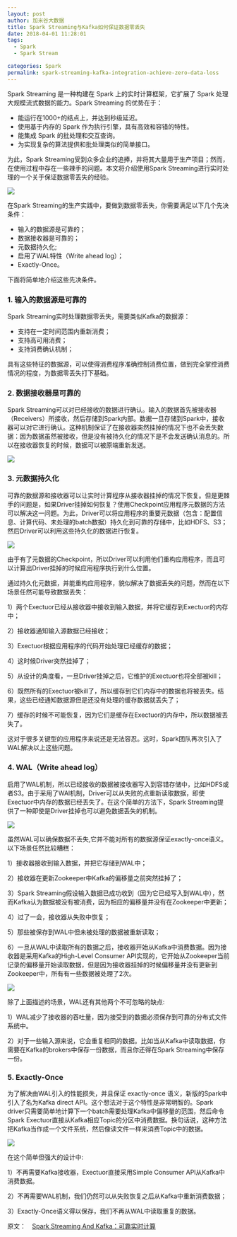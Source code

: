 ```yaml
---
layout: post
author: 加米谷大数据
title: Spark Streaming与Kafka如何保证数据零丢失
date: 2018-04-01 11:28:01
tags:
  - Spark
  - Spark Stream

categories: Spark
permalink: spark-streaming-kafka-integration-achieve-zero-data-loss
---
```


Spark Streaming 是一种构建在 Spark 上的实时计算框架，它扩展了 Spark 处理大规模流式数据的能力。Spark Streaming 的优势在于：
- 能运行在1000+的结点上，并达到秒级延迟。
- 使用基于内存的 Spark 作为执行引擎，具有高效和容错的特性。
- 能集成 Spark 的批处理和交互查询。
- 为实现复杂的算法提供和批处理类似的简单接口。

为此，Spark Streaming受到众多企业的追捧，并将其大量用于生产项目；然而，在使用过程中存在一些辣手的问题。本文将介绍使用Spark Streaming进行实时处理的一个关于保证数据零丢失的经验。

![](https://github.com/sjf0115/PubLearnNotes/blob/master/image/Spark/spark-streaming-kafka-integration-achieve-zero-data-loss-1.jpg?raw=true)

在Spark Streaming的生产实践中，要做到数据零丢失，你需要满足以下几个先决条件：
- 输入的数据源是可靠的；
- 数据接收器是可靠的；
- 元数据持久化;
- 启用了WAL特性（Write ahead log）；
- Exactly-Once。

下面将简单地介绍这些先决条件。

### 1. 输入的数据源是可靠的

Spark Streaming实时处理数据零丢失，需要类似Kafka的数据源：
- 支持在一定时间范围内重新消费；
- 支持高可用消费；
- 支持消费确认机制；

具有这些特征的数据源，可以使得消费程序准确控制消费位置，做到完全掌控消费情况的程度，为数据零丢失打下基础。

### 2. 数据接收器是可靠的

Spark Streaming可以对已经接收的数据进行确认。输入的数据首先被接收器（Receivers）所接收，然后存储到Spark内部。数据一旦存储到Spark中，接收器可以对它进行确认。这种机制保证了在接收器突然挂掉的情况下也不会丢失数据：因为数据虽然被接收，但是没有被持久化的情况下是不会发送确认消息的。所以在接收器恢复的时候，数据可以被原端重新发送。

![](https://github.com/sjf0115/PubLearnNotes/blob/master/image/Spark/spark-streaming-kafka-integration-achieve-zero-data-loss-2.jpg?raw=true)

### 3. 元数据持久化

可靠的数据源和接收器可以让实时计算程序从接收器挂掉的情况下恢复。但是更棘手的问题是，如果Driver挂掉如何恢复？使用Checkpoint应用程序元数据的方法可以解决这一问题。为此，Driver可以将应用程序的重要元数据（包含：配置信息、计算代码、未处理的batch数据）持久化到可靠的存储中，比如HDFS、S3；然后Driver可以利用这些持久化的数据进行恢复。

![](https://github.com/sjf0115/PubLearnNotes/blob/master/image/Spark/spark-streaming-kafka-integration-achieve-zero-data-loss-3.jpg?raw=true)

由于有了元数据的Checkpoint，所以Driver可以利用他们重构应用程序，而且可以计算出Driver挂掉的时候应用程序执行到什么位置。

通过持久化元数据，并能重构应用程序，貌似解决了数据丢失的问题，然而在以下场景任然可能导致数据丢失：

1）两个Exectuor已经从接收器中接收到输入数据，并将它缓存到Exectuor的内存中；

2）接收器通知输入源数据已经接收；

3）Exectuor根据应用程序的代码开始处理已经缓存的数据；

4）这时候Driver突然挂掉了；

5）从设计的角度看，一旦Driver挂掉之后，它维护的Exectuor也将全部被kill；

6）既然所有的Exectuor被kill了，所以缓存到它们内存中的数据也将被丢失。结果，这些已经通知数据源但是还没有处理的缓存数据就丢失了；

7）缓存的时候不可能恢复，因为它们是缓存在Exectuor的内存中，所以数据被丢失了。

这对于很多关键型的应用程序来说还是无法容忍。这时，Spark团队再次引入了WAL解决以上这些问题。

### 4. WAL（Write ahead log）

启用了WAL机制，所以已经接收的数据被接收器写入到容错存储中，比如HDFS或者S3。由于采用了WAl机制，Driver可以从失败的点重新读取数据，即使Exectuor中内存的数据已经丢失了。在这个简单的方法下，Spark Streaming提供了一种即使是Driver挂掉也可以避免数据丢失的机制。

![](https://github.com/sjf0115/PubLearnNotes/blob/master/image/Spark/spark-streaming-kafka-integration-achieve-zero-data-loss-4.jpg?raw=true)

虽然WAL可以确保数据不丢失,它并不能对所有的数据源保证exactly-once语义。以下场景任然比较糟糕：

1）接收器接收到输入数据，并把它存储到WAL中；

2）接收器在更新Zookeeper中Kafka的偏移量之前突然挂掉了；

3）Spark Streaming假设输入数据已成功收到（因为它已经写入到WAL中），然而Kafka认为数据被没有被消费，因为相应的偏移量并没有在Zookeeper中更新；

4）过了一会，接收器从失败中恢复；

5）那些被保存到WAL中但未被处理的数据被重新读取；

6）一旦从WAL中读取所有的数据之后，接收器开始从Kafka中消费数据。因为接收器是采用Kafka的High-Level Consumer API实现的，它开始从Zookeeper当前记录的偏移量开始读取数据，但是因为接收器挂掉的时候偏移量并没有更新到Zookeeper中，所有有一些数据被处理了2次。

![](https://github.com/sjf0115/PubLearnNotes/blob/master/image/Spark/spark-streaming-kafka-integration-achieve-zero-data-loss-5.jpg?raw=true)

除了上面描述的场景，WAL还有其他两个不可忽略的缺点:

1）WAL减少了接收器的吞吐量，因为接受到的数据必须保存到可靠的分布式文件系统中。

2）对于一些输入源来说，它会重复相同的数据。比如当从Kafka中读取数据，你需要在Kafka的brokers中保存一份数据，而且你还得在Spark Streaming中保存一份。

### 5. Exactly-Once

为了解决由WAL引入的性能损失，并且保证 exactly-once 语义，新版的Spark中引入了名为Kafka direct API。这个想法对于这个特性是非常明智的。Spark driver只需要简单地计算下一个batch需要处理Kafka中偏移量的范围，然后命令Spark Exectuor直接从Kafka相应Topic的分区中消费数据。换句话说，这种方法把Kafka当作成一个文件系统，然后像读文件一样来消费Topic中的数据。

![](https://github.com/sjf0115/PubLearnNotes/blob/master/image/Spark/spark-streaming-kafka-integration-achieve-zero-data-loss-6.jpg?raw=true)

在这个简单但强大的设计中:

1）不再需要Kafka接收器，Exectuor直接采用Simple Consumer API从Kafka中消费数据。

2）不再需要WAL机制，我们仍然可以从失败恢复之后从Kafka中重新消费数据；

3）Exactly-Once语义得以保存，我们不再从WAL中读取重复的数据。


原文：　[Spark Streaming And Kafka：可靠实时计算](https://www.toutiao.com/a6513864038332498435/?tt_from=weixin&utm_campaign=client_share&timestamp=1523321861&app=news_article&utm_source=weixin&iid=26380623414&utm_medium=toutiao_android&wxshare_count=1)
